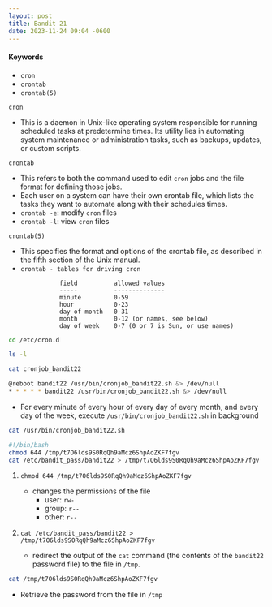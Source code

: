 ```yaml
---
layout: post
title: Bandit 21
date: 2023-11-24 09:04 -0600
---
```


#### Keywords
- `cron`
- `crontab`
- `crontab(5)`

`cron`
- This is a daemon in Unix-like operating system responsible for running scheduled tasks at predetermine times. Its utility lies in automating system maintenance or administration tasks, such as backups, updates, or custom scripts.

`crontab`
- This refers to both the command used to edit `cron` jobs and the file format for defining those jobs.
- Each user on a system can have their own crontab file, which lists the tasks they want to automate along with their schedules times.
- `crontab -e`: modify `cron` files
- `crontab -l`:  view `cron` files

`crontab(5)`
- This specifies the format and options of the crontab file, as described in the fifth section of the Unix manual.
- `crontab - tables for driving cron`

```
              field          allowed values
              ‐‐‐‐‐          ‐‐‐‐‐‐‐‐‐‐‐‐‐‐
              minute         0‐59
              hour           0‐23
              day of month   0‐31
              month          0‐12 (or names, see below)
              day of week    0‐7 (0 or 7 is Sun, or use names)
```


```bash
cd /etc/cron.d
```

```bash
ls -l
```

```bash
cat cronjob_bandit22
```

```bash
@reboot bandit22 /usr/bin/cronjob_bandit22.sh &> /dev/null
* * * * * bandit22 /usr/bin/cronjob_bandit22.sh &> /dev/null
```
- For every minute of every hour of every day of every month, and every day of the week, execute `/usr/bin/cronjob_bandit22.sh` in background

```bash
cat /usr/bin/cronjob_bandit22.sh
```

```bash
#!/bin/bash
chmod 644 /tmp/t7O6lds9S0RqQh9aMcz6ShpAoZKF7fgv
cat /etc/bandit_pass/bandit22 > /tmp/t7O6lds9S0RqQh9aMcz6ShpAoZKF7fgv
```
1. `chmod 644 /tmp/t7O6lds9S0RqQh9aMcz6ShpAoZKF7fgv`
	- changes the permissions of the file
		- user: `rw-`
		- group: `r--`
		- other: `r--`

2. `cat /etc/bandit_pass/bandit22 > /tmp/t7O6lds9S0RqQh9aMcz6ShpAoZKF7fgv`
	- redirect the output of the `cat` command (the contents of the `bandit22` password file) to the file in `/tmp`.

```bash
cat /tmp/t7O6lds9S0RqQh9aMcz6ShpAoZKF7fgv
```
- Retrieve the password from the file in `/tmp`
